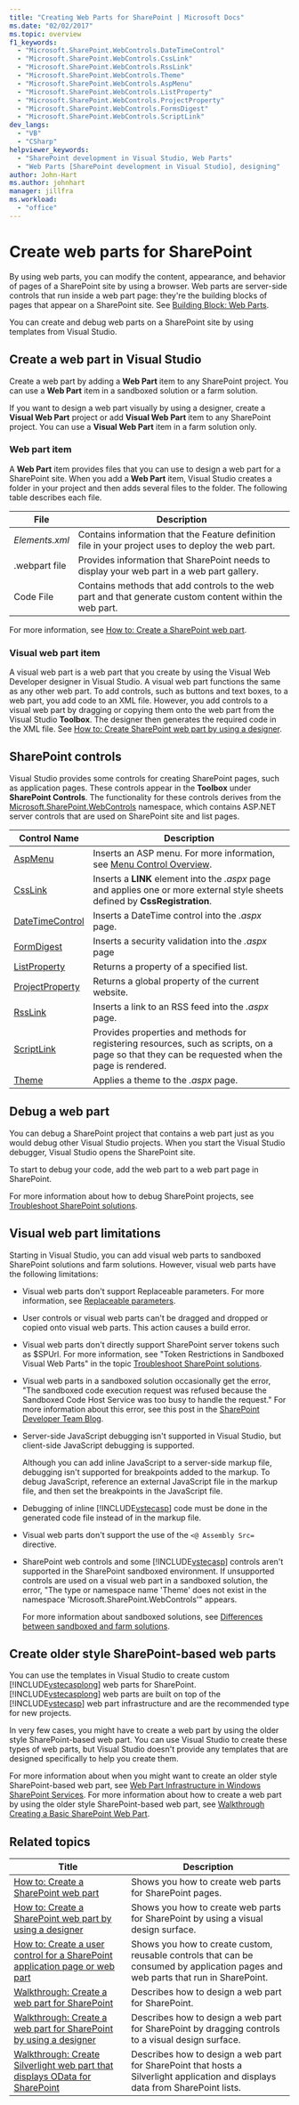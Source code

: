 ```yaml
---
title: "Creating Web Parts for SharePoint | Microsoft Docs"
ms.date: "02/02/2017"
ms.topic: overview
f1_keywords:
  - "Microsoft.SharePoint.WebControls.DateTimeControl"
  - "Microsoft.SharePoint.WebControls.CssLink"
  - "Microsoft.SharePoint.WebControls.RssLink"
  - "Microsoft.SharePoint.WebControls.Theme"
  - "Microsoft.SharePoint.WebControls.AspMenu"
  - "Microsoft.SharePoint.WebControls.ListProperty"
  - "Microsoft.SharePoint.WebControls.ProjectProperty"
  - "Microsoft.SharePoint.WebControls.FormsDigest"
  - "Microsoft.SharePoint.WebControls.ScriptLink"
dev_langs:
  - "VB"
  - "CSharp"
helpviewer_keywords:
  - "SharePoint development in Visual Studio, Web Parts"
  - "Web Parts [SharePoint development in Visual Studio], designing"
author: John-Hart
ms.author: johnhart
manager: jillfra
ms.workload:
  - "office"
---
```

# Create web parts for SharePoint
  By using web parts, you can modify the content, appearance, and behavior of pages of a SharePoint site by using a browser. Web parts are server-side controls that run inside a web part page: they're the building blocks of pages that appear on a SharePoint site. See [Building Block: Web Parts](/previous-versions/office/developer/sharepoint-2010/ee535520(v=office.14)).

 You can create and debug web parts on a SharePoint site by using templates from Visual Studio.

## Create a web part in Visual Studio
 Create a web part by adding a **Web Part** item to any SharePoint project. You can use a **Web Part** item in a sandboxed solution or a farm solution.

 If you want to design a web part visually by using a designer, create a **Visual Web Part** project or add **Visual Web Part** item to any SharePoint project. You can use a **Visual Web Part** item in a farm solution only.

### Web part item
 A **Web Part** item provides files that you can use to design a web part for a SharePoint site. When you add a **Web Part** item, Visual Studio creates a folder in your project and then adds several files to the folder. The following table describes each file.

|File|Description|
|----------|-----------------|
|*Elements.xml*|Contains information that the Feature definition file in your project uses to deploy the web part.|
|.webpart file|Provides information that SharePoint needs to display your web part in a web part gallery.|
|Code File|Contains methods that add controls to the web part and that generate custom content within the web part.|

 For more information, see [How to: Create a SharePoint web part](../sharepoint/how-to-create-a-sharepoint-web-part.md).

### Visual web part item
 A visual web part is a web part that you create by using the Visual Web Developer designer in Visual Studio. A visual web part functions the same as any other web part. To add controls, such as buttons and text boxes, to a web part, you add code to an XML file. However, you add controls to a visual web part by dragging or copying them onto the web part from the Visual Studio **Toolbox**. The designer then generates the required code in the XML file. See [How to: Create SharePoint web part by using a designer](../sharepoint/how-to-create-a-sharepoint-web-part-by-using-a-designer.md).

## SharePoint controls
 Visual Studio provides some controls for creating SharePoint pages, such as application pages. These controls appear in the **Toolbox** under **SharePoint Controls**. The functionality for these controls derives from the [Microsoft.SharePoint.WebControls](/previous-versions/office/sharepoint-server/ms413880(v=office.15)) namespace, which contains ASP.NET server controls that are used on SharePoint site and list pages.

|Control Name|Description|
|------------------|-----------------|
|[AspMenu](/previous-versions/office/sharepoint-server/ms454108(v=office.15))|Inserts an ASP menu. For more information, see [Menu Control Overview](/previous-versions/ecs0x9w5(v=vs.140)).|
|[CssLink](/previous-versions/office/sharepoint-server/ms439048(v=office.15))|Inserts a **LINK** element into the *.aspx* page and applies one or more external style sheets defined by **CssRegistration**.|
|[DateTimeControl](/previous-versions/office/sharepoint-server/ms414993(v=office.15))|Inserts a DateTime control into the *.aspx* page.|
|[FormDigest](/previous-versions/office/sharepoint-server/ms416616(v=office.15))|Inserts a security validation into the *.aspx* page|
|[ListProperty](/previous-versions/office/sharepoint-server/ms455032(v=office.15))|Returns a property of a specified list.|
|[ProjectProperty](/previous-versions/office/sharepoint-server/ms478990(v=office.15))|Returns a global property of the current website.|
|[RssLink](/previous-versions/office/sharepoint-server/ms457574(v=office.15))|Inserts a link to an RSS feed into the *.aspx* page.|
|[ScriptLink](/previous-versions/office/sharepoint-server/ms411959(v=office.15))|Provides properties and methods for registering resources, such as scripts, on a page so that they can be requested when the page is rendered.|
|[Theme](/previous-versions/office/sharepoint-server/ms460735(v=office.15))|Applies a theme to the *.aspx* page.|

## Debug a web part
 You can debug a SharePoint project that contains a web part just as you would debug other Visual Studio projects. When you start the Visual Studio debugger, Visual Studio opens the SharePoint site.

 To start to debug your code, add the web part to a web part page in SharePoint.

 For more information about how to debug SharePoint projects, see [Troubleshoot SharePoint solutions](../sharepoint/troubleshooting-sharepoint-solutions.md).

## Visual web part limitations
 Starting in Visual Studio, you can add visual web parts to sandboxed SharePoint solutions and farm solutions. However, visual web parts have the following limitations:

- Visual web parts don't support Replaceable parameters. For more information, see [Replaceable parameters](../sharepoint/replaceable-parameters.md).

- User controls or visual web parts can't be dragged and dropped or copied onto visual web parts. This action causes a build error.

- Visual web parts don't directly support SharePoint server tokens such as $SPUrl. For more information, see "Token Restrictions in Sandboxed Visual Web Parts" in the topic [Troubleshoot SharePoint solutions](../sharepoint/troubleshooting-sharepoint-solutions.md).

- Visual web parts in a sandboxed solution occasionally get the error, "The sandboxed code execution request was refused because the Sandboxed Code Host Service was too busy to handle the request." For more information about this error, see this post in the [SharePoint Developer Team Blog](/archive/blogs/sharepointdev/error-the-sandboxed-code-execution-request-was-refused-because-the-sandboxed-code-host-service-was-too-busy-to-handle-the-request-ricky-kirkham#10149157).

- Server-side JavaScript debugging isn't supported in Visual Studio, but client-side JavaScript debugging is supported.

   Although you can add inline JavaScript to a server-side markup file, debugging isn't supported for breakpoints added to the markup. To debug JavaScript, reference an external JavaScript file in the markup file, and then set the breakpoints in the JavaScript file.

- Debugging of inline [!INCLUDE[vstecasp](../sharepoint/includes/vstecasp-md.md)] code must be done in the generated code file instead of in the markup file.

- Visual web parts don't support the use of the `<@ Assembly Src=` directive.

- SharePoint web controls and some [!INCLUDE[vstecasp](../sharepoint/includes/vstecasp-md.md)] controls aren't supported in the SharePoint sandboxed environment. If unsupported controls are used on a visual web part in a sandboxed solution, the error, "The type or namespace name 'Theme' does not exist in the namespace 'Microsoft.SharePoint.WebControls'" appears.

  For more information about sandboxed solutions, see [Differences between sandboxed and farm solutions](../sharepoint/differences-between-sandboxed-and-farm-solutions.md).

## Create older style SharePoint-based web parts
 You can use the templates in Visual Studio to create custom [!INCLUDE[vstecasplong](../sharepoint/includes/vstecasplong-md.md)] web parts for SharePoint. [!INCLUDE[vstecasplong](../sharepoint/includes/vstecasplong-md.md)] web parts are built on top of the [!INCLUDE[vstecasp](../sharepoint/includes/vstecasp-md.md)] web part infrastructure and are the recommended type for new projects.

 In very few cases, you might have to create a web part by using the older style SharePoint-based web part. You can use Visual Studio to create these types of web parts, but Visual Studio doesn't provide any templates that are designed specifically to help you create them.

 For more information about when you might want to create an older style SharePoint-based web part, see [Web Part Infrastructure in Windows SharePoint Services](/previous-versions/office/developer/sharepoint-2010/ms415560(v=office.14)). For more information about how to create a web part by using the older style SharePoint-based web part, see [Walkthrough Creating a Basic SharePoint Web Part](/previous-versions/office/ms452873(v=office.14)).

## Related topics

|Title|Description|
|-----------|-----------------|
|[How to: Create a SharePoint web part](../sharepoint/how-to-create-a-sharepoint-web-part.md)|Shows you how to create web parts for SharePoint pages.|
|[How to: Create a SharePoint web part by using a designer](../sharepoint/how-to-create-a-sharepoint-web-part-by-using-a-designer.md)|Shows you how to create web parts for SharePoint by using a visual design surface.|
|[How to: Create a user control for a SharePoint application page or web part](../sharepoint/how-to-create-a-user-control-for-a-sharepoint-application-page-or-web-part.md)|Shows you how to create custom, reusable controls that can be consumed by application pages and web parts that run in SharePoint.|
|[Walkthrough: Create a web part for SharePoint](../sharepoint/walkthrough-creating-a-web-part-for-sharepoint.md)|Describes how to design a web part for SharePoint.|
|[Walkthrough: Create a web part for SharePoint by using a designer](../sharepoint/walkthrough-creating-a-web-part-for-sharepoint-by-using-a-designer.md)|Describes how to design a web part for SharePoint by dragging controls to a visual design surface.|
|[Walkthrough: Create Silverlight web part that displays OData for SharePoint](../sharepoint/walkthrough-creating-a-silverlight-web-part-that-displays-odata-for-sharepoint.md)|Describes how to design a web part for SharePoint that hosts a Silverlight application and displays data from SharePoint lists.|